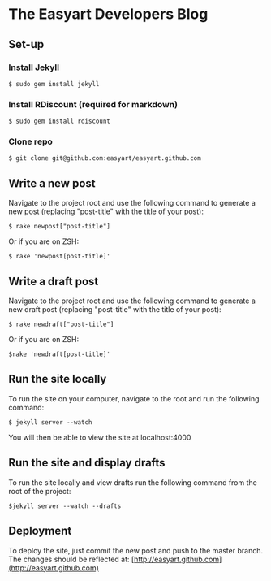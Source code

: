 # The Easyart Developers Blog

## Set-up

### Install Jekyll

    $ sudo gem install jekyll

### Install RDiscount (required for markdown)

    $ sudo gem install rdiscount

### Clone repo

    $ git clone git@github.com:easyart/easyart.github.com

## Write a new post

Navigate to the project root and use the following command to generate a new post (replacing "post-title" with the title of your post):

    $ rake newpost["post-title"]

Or if you are on ZSH:

    $ rake 'newpost[post-title]'

## Write a draft post

Navigate to the project root and use the following command to generate a new draft post (replacing "post-title" with the title of your post):

    $ rake newdraft["post-title"]

Or if you are on ZSH:

    $rake 'newdraft[post-title]'

## Run the site locally

To run the site on your computer, navigate to the root and run the following command:

    $ jekyll server --watch

You will then be able to view the site at localhost:4000

## Run the site and display drafts

To run the site locally and view drafts run the following command from the root of the project:

    $jekyll server --watch --drafts

## Deployment

To deploy the site, just commit the new post and push to the master branch. The changes should be reflected at: [http://easyart.github.com](http://easyart.github.com)
